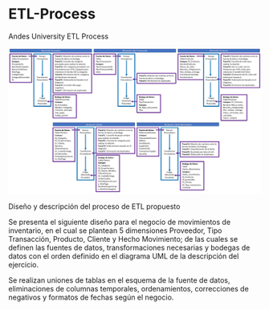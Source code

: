 # ETL-Process
Andes University ETL Process

![Alt text](images/Modelo.jpg?raw=true "Title")

Diseño y descripción del proceso de ETL propuesto 

Se presenta el siguiente diseño para el negocio de movimientos de inventario, en el cual se plantean 5 dimensiones Proveedor, Tipo Transacción, Producto, Cliente y Hecho Movimiento; de las cuales se definen las fuentes de datos, transformaciones necesarias y bodegas de datos con el orden definido en el diagrama UML de la descripción del ejercicio.

Se realizan uniones de tablas en el esquema de la fuente de datos, eliminaciones de columnas temporales, ordenamientos, correcciones de negativos y formatos de fechas según el negocio.